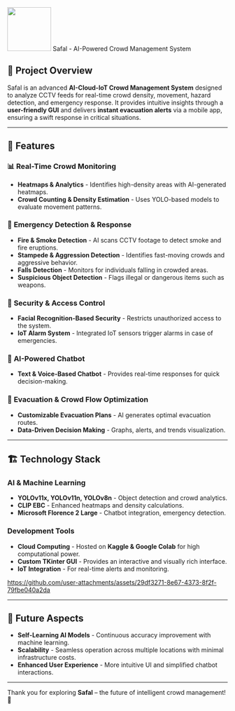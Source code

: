 <img src="https://github.com/user-attachments/assets/efcff0fb-d262-401f-acff-30cd528a303d" width="100"/> 
Safal - AI-Powered Crowd Management System

## 🌟 Project Overview

Safal is an advanced **AI-Cloud-IoT Crowd Management System** designed to analyze CCTV feeds for real-time crowd density, movement, hazard detection, and emergency response. It provides intuitive insights through a **user-friendly GUI** and delivers **instant evacuation alerts** via a mobile app, ensuring a swift response in critical situations.

---

## 🔹 Features

### 📊 **Real-Time Crowd Monitoring**

- **Heatmaps & Analytics** - Identifies high-density areas with AI-generated heatmaps.
- **Crowd Counting & Density Estimation** - Uses YOLO-based models to evaluate movement patterns.

### 🚨 **Emergency Detection & Response**

- **Fire & Smoke Detection** - AI scans CCTV footage to detect smoke and fire eruptions.
- **Stampede & Aggression Detection** - Identifies fast-moving crowds and aggressive behavior.
- **Falls Detection** - Monitors for individuals falling in crowded areas.
- **Suspicious Object Detection** - Flags illegal or dangerous items such as weapons.

### 🔐 **Security & Access Control**

- **Facial Recognition-Based Security** - Restricts unauthorized access to the system.
- **IoT Alarm System** - Integrated IoT sensors trigger alarms in case of emergencies.

### 🤖 **AI-Powered Chatbot**

- **Text & Voice-Based Chatbot** - Provides real-time responses for quick decision-making.

### 🚦 **Evacuation & Crowd Flow Optimization**

- **Customizable Evacuation Plans** - AI generates optimal evacuation routes.
- **Data-Driven Decision Making** - Graphs, alerts, and trends visualization.

---

## 🏗️ Technology Stack

### **AI & Machine Learning**

- **YOLOv11x, YOLOv11n, YOLOv8n** - Object detection and crowd analytics.
- **CLIP EBC** - Enhanced heatmaps and density calculations.
- **Microsoft Florence 2 Large** - Chatbot integration, emergency detection.

### **Development Tools**

- **Cloud Computing** - Hosted on **Kaggle & Google Colab** for high computational power.
- **Custom TKinter GUI** - Provides an interactive and visually rich interface.
- **IoT Integration** - For real-time alerts and monitoring.



https://github.com/user-attachments/assets/29df3271-8e67-4373-8f2f-79fbe040a2da




---

## 🚀 Future Aspects

- **Self-Learning AI Models** - Continuous accuracy improvement with machine learning.
- **Scalability** - Seamless operation across multiple locations with minimal infrastructure costs.
- **Enhanced User Experience** - More intuitive UI and simplified chatbot interactions.

---

Thank you for exploring **Safal** – the future of intelligent crowd management! 🚀
